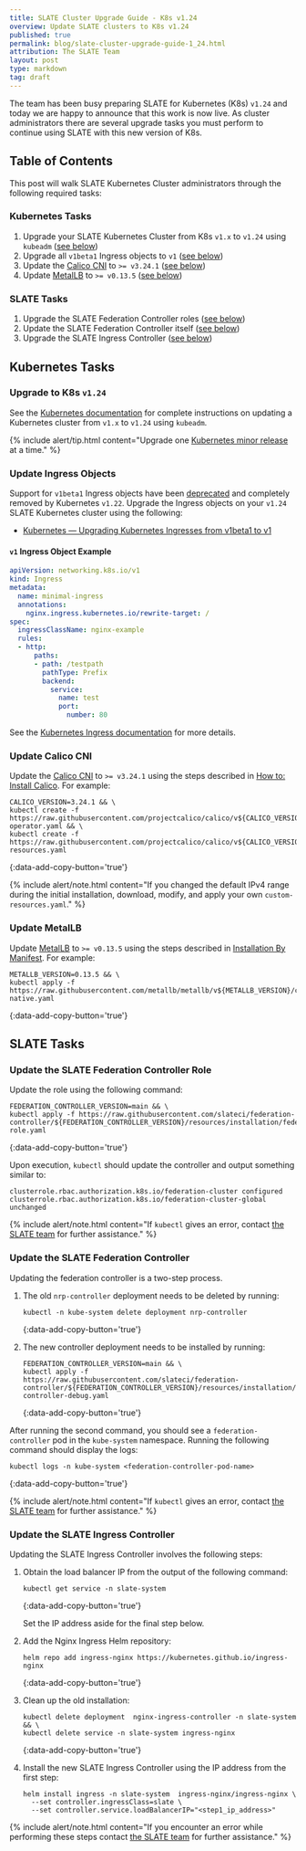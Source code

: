 ```yaml
---
title: SLATE Cluster Upgrade Guide - K8s v1.24
overview: Update SLATE clusters to K8s v1.24
published: true
permalink: blog/slate-cluster-upgrade-guide-1_24.html
attribution: The SLATE Team
layout: post
type: markdown
tag: draft
---
```


The team has been busy preparing SLATE for Kubernetes (K8s) `v1.24` and today we are happy to announce that this work is now live. As cluster administrators there are several upgrade tasks you must perform to continue using SLATE with this new version of K8s.

<!--end_excerpt-->

## Table of Contents

This post will walk SLATE Kubernetes Cluster administrators through the following required tasks:

### Kubernetes Tasks

1. Upgrade your SLATE Kubernetes Cluster from K8s `v1.x` to `v1.24` using `kubeadm` (<a href="#upgrade-k8s">see below</a>)
2. Upgrade all `v1beta1` Ingress objects to `v1` (<a href="#update-ingress-objects">see below</a>)
3. Update the [Calico CNI](https://projectcalico.docs.tigera.io/about/about-calico) to `>= v3.24.1` (<a href="#update-calico-cni">see below</a>)
4. Update [MetalLB](https://metallb.universe.tf/) to `>= v0.13.5` (<a href="#update-metallb">see below</a>)

### SLATE Tasks

1. Upgrade the SLATE Federation Controller roles (<a href="#update-fed-ctrl-role">see below</a>)
2. Update the SLATE Federation Controller itself (<a href="#update-fed-ctrl">see below</a>)
3. Upgrade the SLATE Ingress Controller (<a href="#update-ingress-ctrl">see below</a>)

## Kubernetes Tasks

<span id="upgrade-k8s"></span>
### Upgrade to K8s `v1.24`

See the [Kubernetes documentation](https://kubernetes.io/docs/tasks/administer-cluster/kubeadm/kubeadm-upgrade/) for complete instructions on updating a Kubernetes cluster from `v1.x` to `v1.24` using `kubeadm`.

{% include alert/tip.html content="Upgrade one [Kubernetes minor release](https://kubernetes.io/releases/patch-releases/) at a time." %}

<span id="update-ingress-objects"></span>
### Update Ingress Objects

Support for `v1beta1` Ingress objects have been [deprecated](https://kubernetes.io/blog/2021/07/14/upcoming-changes-in-kubernetes-1-22/#what-to-do) and completely removed by Kubernetes `v1.22`. Upgrade the Ingress objects on your `v1.24` SLATE Kubernetes cluster using the following:
 
* [Kubernetes — Upgrading Kubernetes Ingresses from v1beta1 to v1](https://awstip.com/upgrading-kubernetes-ingresses-from-v1beta1-to-v1-7f9235765332)

#### `v1` Ingress Object Example

```yaml
apiVersion: networking.k8s.io/v1
kind: Ingress
metadata:
  name: minimal-ingress
  annotations:
    nginx.ingress.kubernetes.io/rewrite-target: /
spec:
  ingressClassName: nginx-example
  rules:
  - http:
      paths:
      - path: /testpath
        pathType: Prefix
        backend:
          service:
            name: test
            port:
              number: 80
```

See the [Kubernetes Ingress documentation](https://kubernetes.io/docs/concepts/services-networking/ingress) for more details.

<span id="update-calico-cni"></span>
### Update Calico CNI 

Update the [Calico CNI](https://projectcalico.docs.tigera.io/about/about-calico) to `>= v3.24.1` using the steps described in [How to: Install Calico](https://projectcalico.docs.tigera.io/getting-started/kubernetes/self-managed-onprem/onpremises). For example:

```shell
CALICO_VERSION=3.24.1 && \
kubectl create -f https://raw.githubusercontent.com/projectcalico/calico/v${CALICO_VERSION}/manifests/tigera-operator.yaml && \
kubectl create -f https://raw.githubusercontent.com/projectcalico/calico/v${CALICO_VERSION}/manifests/custom-resources.yaml
```
{:data-add-copy-button='true'}

{% include alert/note.html content="If you changed the default IPv4 range during the initial installation, download, modify, and apply your own `custom-resources.yaml`." %}

<span id="update-metallb"></span>
### Update MetalLB

Update [MetalLB](https://metallb.universe.tf/) to `>= v0.13.5`  using the steps described in [Installation By Manifest](https://metallb.universe.tf/installation/#installation-by-manifest). For example:

```shell
METALLB_VERSION=0.13.5 && \
kubectl apply -f https://raw.githubusercontent.com/metallb/metallb/v${METALLB_VERSION}/config/manifests/metallb-native.yaml
```
{:data-add-copy-button='true'}

## SLATE Tasks

<span id="update-fed-ctrl-role"></span>
### Update the SLATE Federation Controller Role

Update the role using the following command:

```shell
FEDERATION_CONTROLLER_VERSION=main && \
kubectl apply -f https://raw.githubusercontent.com/slateci/federation-controller/${FEDERATION_CONTROLLER_VERSION}/resources/installation/federation-role.yaml
```
{:data-add-copy-button='true'}

Upon execution, `kubectl` should update the controller and output something similar to:

```shell
clusterrole.rbac.authorization.k8s.io/federation-cluster configured
clusterrole.rbac.authorization.k8s.io/federation-cluster-global unchanged
```

{% include alert/note.html content="If `kubectl` gives an error, contact [the SLATE team](/community/) for further assistance." %}

<span id="update-fed-ctrl"></span>
### Update the SLATE Federation Controller

Updating the federation controller is a two-step process.

1. The old `nrp-controller` deployment needs to be deleted by running:

   ```shell
   kubectl -n kube-system delete deployment nrp-controller 
   ```
   {:data-add-copy-button='true'}

2. The new controller deployment needs to be installed by running:

   ```shell
   FEDERATION_CONTROLLER_VERSION=main && \
   kubectl apply -f https://raw.githubusercontent.com/slateci/federation-controller/${FEDERATION_CONTROLLER_VERSION}/resources/installation/upgrade-controller-debug.yaml
   ```
   {:data-add-copy-button='true'}

After running the second command, you should see a `federation-controller` pod in the `kube-system` namespace. Running the following command should display the logs:

```shell
kubectl logs -n kube-system <federation-controller-pod-name>
```
{:data-add-copy-button='true'}

{% include alert/note.html content="If `kubectl` gives an error, contact [the SLATE team](/community/) for further assistance." %}

<span id="update-ingress-ctrl"></span>
### Update the SLATE Ingress Controller

Updating the SLATE Ingress Controller involves the following steps:

1. Obtain the load balancer IP from the output of the following command:

   ```shell
   kubectl get service -n slate-system
   ```
   {:data-add-copy-button='true'}

   Set the IP address aside for the final step below.

2. Add the Nginx Ingress Helm repository:

   ```shell
   helm repo add ingress-nginx https://kubernetes.github.io/ingress-nginx
   ```
   {:data-add-copy-button='true'}

3. Clean up the old installation:

   ```shell
   kubectl delete deployment  nginx-ingress-controller -n slate-system && \
   kubectl delete service -n slate-system ingress-nginx
   ```
   {:data-add-copy-button='true'}

4. Install the new SLATE Ingress Controller using the IP address from the first step:

   ```shell
   helm install ingress -n slate-system  ingress-nginx/ingress-nginx \
     --set controller.ingressClass=slate \
     --set controller.service.loadBalancerIP="<step1_ip_address>"
   ```

{% include alert/note.html content="If you encounter an error while performing these steps contact [the SLATE team](/community/) for further assistance." %}